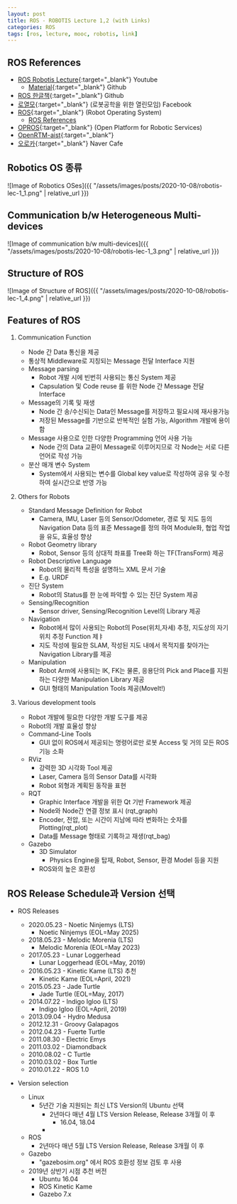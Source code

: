 ```yaml
---
layout: post
title: ROS - ROBOTIS Lecture 1,2 (with Links)
categories: ROS
tags: [ros, lecture, mooc, robotis, link]
---
```

## ROS References

- [ROS Robotis Lecture](<https://www.youtube.com/playlist?list=PLRG6WP3c31_VIFtFAxSke2NG_DumVZPgw>){:target="_blank"} Youtube
  - [Material](<https://github.com/robotpilot/ros-seminar>){:target="_blank"} Github
- [ROS 한글책](<https://github.com/robotpilot/rosbook_kr>){:target="_blank"} Github
- [로열모](<https://www.facebook.com/groups/KoreanRobotics>){:target="_blank"} (로봇공학을 위한 열린모임) Facebook
- [ROS](<https://ros.org>){:target="_blank"} (Robot Operating System)
  - [ROS References](#ros-references)
- [OPROS](<https://github.com/opros-wiki/OPRoS_v1.1_Components/wiki/Open-Platform-for-Robotic-Services>){:target="_blank"} (Open Platform for Robotic Services)
- [OpenRTM-aist](<https://www.openrtm.org/openrtm/>){:target="_blank"}
- [오로카](<https://cafe.naver.com/openrt/23862>){:target="_blank"} Naver Cafe

## Robotics OS 종류

![Image of Robotics OSes]({{ "/assets/images/posts/2020-10-08/robotis-lec-1_1.png" | relative_url }})

## Communication b/w Heterogeneous Multi-devices

![Image of communication b/w multi-devices]({{ "/assets/images/posts/2020-10-08/robotis-lec-1_3.png" | relative_url }})

## Structure of ROS

![Image of Structure of ROS]({{ "/assets/images/posts/2020-10-08/robotis-lec-1_4.png" | relative_url }})

## Features of ROS

1. Communication Function
    - Node 간 Data 통신을 제공
    - 통상적 Middleware로 지칭되는 Message 전달 Interface 지원
    - Message parsing
      - Robot 개발 시에 빈번히 사용되는 통신 System 제공
      - Capsulation 및 Code reuse 를 위한 Node 간 Message 전달 Interface
    - Message의 기록 및 재생
      - Node 간 송/수신되는 Data인 Message를 저장하고 필요시에 재사용가능
      - 저장된 Message를 기반으로 반복적인 실험 가능, Algorithm 개발에 용이함
    - Message 사용으로 인한 다양한 Programming 언어 사용 가능
      - Node 간의 Data 교환이 Message로 이루어지므로 각 Node는 서로 다른 언어로 작성 가능
    - 분산 매개 변수 System
      - System에서 사용되는 변수를 Global key value로 작성하여 공유 및 수정하여 실시간으로 반영 가능

2. Others for Robots

    - Standard Message Definition for Robot
      - Camera, IMU, Laser 등의 Sensor/Odometer, 경로 및 지도 등의 Navigation Data 등의 표준 Message를 정의 하여 Module화, 협업 작업을 유도, 효율성 향상
    - Robot Geometry library
      - Robot, Sensor 등의 상대적 좌표를 Tree화 하는 TF(TransForm) 제공
    - Robot Descriptive Language
      - Robot의 물리적 특성을 설명하느 XML 문서 기술
      - E.g. URDF
    - 진단 System
      - Robot의 Status를 한 눈에 파악할 수 있는 진단 System 제공
    - Sensing/Recognition
      - Sensor driver, Sensing/Recognition Level의 Library 제공
    - Navigation
      - Robot에서 많이 사용되는 Robot의 Pose(위치,자세) 추정, 지도상의 자기 위치 추정 Function 제ㅑ
      - 지도 작성에 필요한 SLAM, 작성된 지도 내에서 목적지를 찾아가는 Navigation Library를 제공
    - Manipulation
      - Robot Arm에 사용되는 IK, FK는 물론, 응용단의 Pick and Place를 지원하는 다양한 Manipulation Library 제공
      - GUI 형태의 Manipulation Tools 제공(MoveIt!)

3. Various development tools

    - Robot 개발에 필요한 다양한 개발 도구를 제공
    - Robot의 개발 효율성 향상
    - Command-Line Tools
      - GUI 없이 ROS에서 제공되는 명령어로만 로봇 Access 및 거의 모든 ROS 기능 소화
    - RViz
      - 강력한 3D 시각화 Tool 제공
      - Laser, Camera 등의 Sensor Data를 시각화
      - Robot 외형과  계획된 동작을 표현
    - RQT
      - Graphic Interface 개발을 위한 Qt 기반 Framework 제공
      - Node와 Node간 연결 정보 표시 (rqt_graph)
      - Encoder, 전압, 또는 시간이 지남에 따라  변화하는 숫자를 Plotting(rqt_plot)
      - Data를 Message 형태로 기록하고 재생(rqt_bag)
    - Gazebo
      - 3D Simulator
        - Physics Engine을 탑재, Robot, Sensor, 환경 Model 등을 지원
      - ROS와의 높은 호환성

## ROS Release Schedule과 Version 선택

- ROS Releases
  - 2020.05.23 - Noetic Ninjemys (LTS)
    - Noetic Ninjemys (EOL=May 2025)
  - 2018.05.23 - Melodic Morenia (LTS)
    - Melodic Morenia (EOL=May 2023)
  - 2017.05.23 - Lunar Loggerhead
    - Lunar Loggerhead (EOL=May, 2019)
  - 2016.05.23 - Kinetic Kame (LTS) 추천
    - Kinetic Kame (EOL=April, 2021)
  - 2015.05.23 - Jade Turtle
    - Jade Turtle (EOL=May, 2017)
  - 2014.07.22 - Indigo Igloo (LTS)
    - Indigo Igloo (EOL=April, 2019)
  - 2013.09.04 - Hydro Medusa
  - 2012.12.31 - Groovy Galapagos
  - 2012.04.23 - Fuerte Turtle
  - 2011.08.30 - Electric Emys
  - 2011.03.02 - Diamondback
  - 2010.08.02 - C Turtle
  - 2010.03.02 - Box Turtle
  - 2010.01.22 - ROS 1.0

- Version selection
  - Linux
    - 5년간 기술 지원되는 최신 LTS Version의 Ubuntu 선택
      - 2년마다 매년 4월 LTS Version Release, Release 3개월 이 후
        - 16.04, 18.04
      - 
  - ROS
    - 2년마다 매년 5월 LTS Version Release, Release 3개월 이 후
  - Gazebo
    - "gazebosim.org" 에서 ROS 호환성 정보 검토 후 사용
  - 2019년 상반기 시점 추천 버전
    - Ubuntu 16.04
    - ROS Kinetic Kame
    - Gazebo 7.x
